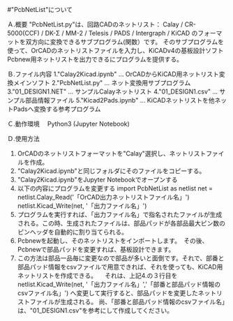 #"PcbNetList"について


Ａ.概要
 "PcbNetList.py"は、回路CADのネットリスト： Calay / CR-5000(CCF) / DK-Σ /  MM-2 / Telesis / PADS / Intergraph / KiCAD のフォーマットを双方向に変換できるサブプログラム(関数）です。
 そのサブプログラムを使って、OrCADのネットリストファイルを入力し、KiCADv4の基板設計ソフトPcbnew用ネットリストを出力できるにプログラムを提供する。


Ｂ.ファイル内容
1."Calay2Kicad.ipynb" ... OrCADからKiCAD用ネットリスト変換メインソフト
2."PcbNetList.py"     ... ネット変換用サブプログラム
3."01_DESIGN1.NET"    ... サンプルCalayネットリスト
4."01_DESIGN1.csv"    ... サンプル部品情報ファイル
5."Kicad2Pads.ipynb" ... KiCADネットリストを他ネットPadsへ変換する参考プログラム


Ｃ.動作環境
　Python3 (Jupyter Notebook) 


Ｄ.使用方法
1. OrCADのネットリストフォーマットを"Calay"選択し、ネットリストファイルを作成。
2. "Calay2Kicad.ipynb"と同じフォルダにそのファイルをコピーする。
3. "Calay2Kicad.ipynb"をJupyter Notebookでオープンする
4. 以下の内容にプログラムを変更する
  import PcbNetList as netlist
  net = netlist.Calay_Read('「OrCAD出力ネットリストファイル名」')
  netlist.Kicad_Write(net, '「出力ファイル名」')
5. プログラムを実行すれば、「出力ファイル名」で指名されたファイルが生成される。この時、生成されたファイルは、部品パッドが各部品最大ピン数のピンヘッダを自動的に割り当てられる。
6. Pcbnewを起動し、そのネットリストをインポートします。　その後、Pcbnewで部品パッドを変更すれば、基板設計できます。
7. この方法は部品一品毎に変更なので部品が多いと面倒です。それで、部番と部品パッド情報をcsvファイルで用意できれば、それを使っても、KiCAD用ネットリストを作成できる。
　それは、上記4.の３行目を
  netlist.Kicad_Write(net, '「出力ファイル名」','「部番と部品パッド情報のcsvファイル名」')
 へ変更して実行すると、部品パッドを変更したネットリストファイルが生成される。
 尚、「部番と部品パッド情報のcsvファイル名」は、"01_DESIGN1.csv"を参考にして作成してください。


